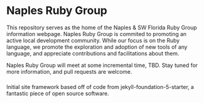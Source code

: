 Naples Ruby Group
===========================

This repository serves as the home of the Naples & SW Florida Ruby Group information webpage.  Naples Ruby Group is commited to promoting an active local development community.  While our focus is on the Ruby language, we promote the exploration and adoption of new tools of any language, and appreciate contributions and facilitations about them.

Naples Ruby Group will meet at some incremental time, TBD.  Stay tuned for more information, and pull requests are welcome.






###

Initial site framework based off of code from jekyll-foundation-5-starter, a fantastic piece of open source software.

